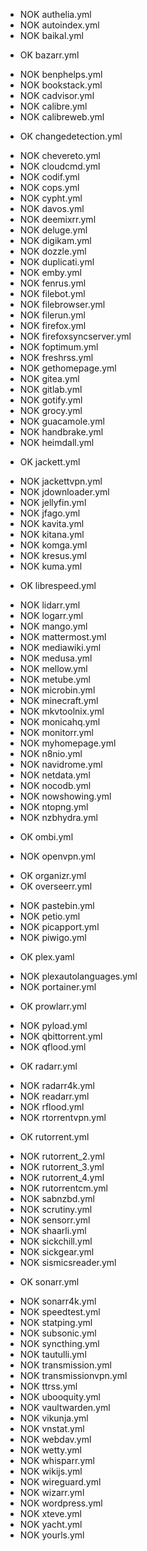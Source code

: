 - NOK authelia.yml
- NOK autoindex.yml
- NOK baikal.yml
+ OK bazarr.yml
- NOK benphelps.yml
- NOK bookstack.yml
- NOK cadvisor.yml
- NOK calibre.yml
- NOK calibreweb.yml
+ OK changedetection.yml
- NOK chevereto.yml
- NOK cloudcmd.yml
- NOK codif.yml
- NOK cops.yml
- NOK cypht.yml
- NOK davos.yml
- NOK deemixrr.yml
- NOK deluge.yml
- NOK digikam.yml
- NOK dozzle.yml
- NOK duplicati.yml
- NOK emby.yml
- NOK fenrus.yml
- NOK filebot.yml
- NOK filebrowser.yml
- NOK filerun.yml
- NOK firefox.yml
- NOK firefoxsyncserver.yml
- NOK foptimum.yml
- NOK freshrss.yml
- NOK gethomepage.yml
- NOK gitea.yml
- NOK gitlab.yml
- NOK gotify.yml
- NOK grocy.yml
- NOK guacamole.yml
- NOK handbrake.yml
- NOK heimdall.yml
+ OK jackett.yml
- NOK jackettvpn.yml
- NOK jdownloader.yml
- NOK jellyfin.yml
- NOK jfago.yml
- NOK kavita.yml
- NOK kitana.yml
- NOK komga.yml
- NOK kresus.yml
- NOK kuma.yml
+ OK librespeed.yml
- NOK lidarr.yml
- NOK logarr.yml
- NOK mango.yml
- NOK mattermost.yml
- NOK mediawiki.yml
- NOK medusa.yml
- NOK mellow.yml
- NOK metube.yml
- NOK microbin.yml
- NOK minecraft.yml
- NOK mkvtoolnix.yml
- NOK monicahq.yml
- NOK monitorr.yml
- NOK myhomepage.yml
- NOK n8nio.yml
- NOK navidrome.yml
- NOK netdata.yml
- NOK nocodb.yml
- NOK nowshowing.yml
- NOK ntopng.yml
- NOK nzbhydra.yml
+ OK ombi.yml
- NOK openvpn.yml
+ OK organizr.yml
+ OK overseerr.yml
- NOK pastebin.yml
- NOK petio.yml
- NOK picapport.yml
- NOK piwigo.yml
+ OK plex.yaml
- NOK plexautolanguages.yml
- NOK portainer.yml
+ OK prowlarr.yml
- NOK pyload.yml
- NOK qbittorrent.yml
- NOK qflood.yml
+ OK radarr.yml
- NOK radarr4k.yml
- NOK readarr.yml
- NOK rflood.yml
- NOK rtorrentvpn.yml
+ OK rutorrent.yml
- NOK rutorrent_2.yml
- NOK rutorrent_3.yml
- NOK rutorrent_4.yml
- NOK rutorrentcm.yml
- NOK sabnzbd.yml
- NOK scrutiny.yml
- NOK sensorr.yml
- NOK shaarli.yml
- NOK sickchill.yml
- NOK sickgear.yml
- NOK sismicsreader.yml
+ OK sonarr.yml
- NOK sonarr4k.yml
- NOK speedtest.yml
- NOK statping.yml
- NOK subsonic.yml
- NOK syncthing.yml
- NOK tautulli.yml
- NOK transmission.yml
- NOK transmissionvpn.yml
- NOK ttrss.yml
- NOK ubooquity.yml
- NOK vaultwarden.yml
- NOK vikunja.yml
- NOK vnstat.yml
- NOK webdav.yml
- NOK wetty.yml
- NOK whisparr.yml
- NOK wikijs.yml
- NOK wireguard.yml
- NOK wizarr.yml
- NOK wordpress.yml
- NOK xteve.yml
- NOK yacht.yml
- NOK yourls.yml
